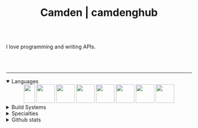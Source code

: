 <h1 align="center">Camden | camdenghub</h1>
<div align="center">
</div>
<br />

<br/>

I love programming and writing APIs. 

<br/>
<br/>

<hr />

<details open>
<summary>Languages</summary>
<div align="center">
<img src="https://logos-download.com/wp-content/uploads/2016/10/Java_logo.png" width="30" height="50"/>
<img src="https://sdtimes.com/wp-content/uploads/2018/03/cpppp.png" width="50" height="50"/>
<img src="https://upload.wikimedia.org/wikipedia/commons/thumb/9/99/Unofficial_JavaScript_logo_2.svg/1200px-Unofficial_JavaScript_logo_2.svg.png" width="50">
<img src="https://www.pngfind.com/pngs/m/146-1466902_php-logo-png-transparent-php-logo-png-png.png" width="50">
<img src="https://e7.pngegg.com/pngimages/520/669/png-clipart-c-logo-c-programming-language-computer-icons-computer-programming-programming-miscellaneous-blue.png" width="50">
<img src="https://miro.medium.com/max/600/1*i2skbfmDsHayHhqPfwt6pA.png" width="50">
<img src="https://upload.wikimedia.org/wikipedia/commons/thumb/c/c3/Python-logo-notext.svg/1200px-Python-logo-notext.svg.png" width="50">
<img src="https://upload.wikimedia.org/wikipedia/commons/thumb/c/cf/Lua-Logo.svg/1200px-Lua-Logo.svg.png" width="50">
</div>
</details>

<details closed>
<summary>Build Systems</summary>
<div align="center">
<img src="https://cdn.freebiesupply.com/logos/large/2x/gradle-1-logo-png-transparent.png" width="100">
<img src="https://maven.apache.org/images/maven-logo-black-on-white.png" width="100">
<img src="https://www.pinclipart.com/picdir/middle/116-1161113_docker-logo-png-clipart.png" width="50">
</div>
</details>

<details closed>
<summary>Specialties</summary>
<div align="center">
	Kernel, Multi Threading, Game Reversal, Memory Hacking, DirectX and OpenGL
</div>
</details>

<details closed>
<summary>Github stats</summary>
<div align="center">
 <img align="center" src="https://github-readme-stats.vercel.app/api/top-langs/?username=camdenghub&layout=compact&show_icons=true&title_color=fff&icon_color=79ff97&text_color=9f9f9f&bg_color=232323" />
 
<img align="center" src="https://github-readme-stats.vercel.app/api?username=camdenghub&show_icons=true&theme=gotham&hide_title=true"/>
</div>
</details>

<br>
<br>
